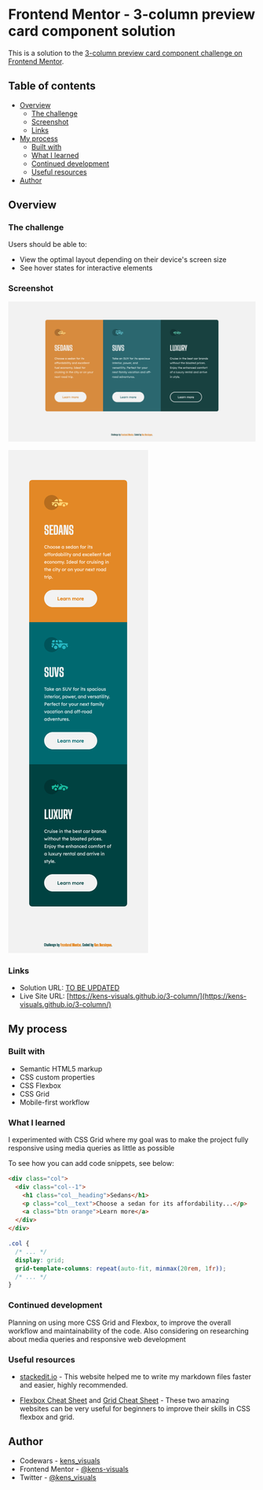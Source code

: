 # Frontend Mentor - 3-column preview card component solution

This is a solution to the [3-column preview card component challenge on Frontend Mentor](https://www.frontendmentor.io/challenges/3column-preview-card-component-pH92eAR2-).

## Table of contents

- [Overview](#overview)
  - [The challenge](#the-challenge)
  - [Screenshot](#screenshot)
  - [Links](#links)
- [My process](#my-process)
  - [Built with](#built-with)
  - [What I learned](#what-i-learned)
  - [Continued development](#continued-development)
  - [Useful resources](#useful-resources)
- [Author](#author)

## Overview

### The challenge

Users should be able to:

- View the optimal layout depending on their device's screen size
- See hover states for interactive elements

### Screenshot

![desktop_screenshot](./images/desktop_screenshot.png)

![mobile_screenshot](./images/mobile_screenshot.png)

### Links

- Solution URL: [TO BE UPDATED](https://your-solution-url.com)
- Live Site URL: [https://kens-visuals.github.io/3-column/](https://kens-visuals.github.io/3-column/)

## My process

### Built with

- Semantic HTML5 markup
- CSS custom properties
- CSS Flexbox
- CSS Grid
- Mobile-first workflow

### What I learned

I experimented with CSS Grid where my goal was to make the project fully responsive using media queries as little as possible

To see how you can add code snippets, see below:

```html
<div class="col">
  <div class="col--1">
    <h1 class="col__heading">Sedans</h1>
    <p class="col__text">Choose a sedan for its affordability...</p>
    <a class="btn orange">Learn more</a>
  </div>
</div>
```

```css
.col {
  /* ... */
  display: grid;
  grid-template-columns: repeat(auto-fit, minmax(20rem, 1fr));
  /* ... */
}
```

### Continued development

Planning on using more CSS Grid and Flexbox, to improve the overall workflow and maintainability of the code. Also considering on researching about media queries and responsive web development

### Useful resources

- [stackedit.io](https://stackedit.io/) - This website helped me to write my markdown files faster and easier, highly recommended.

- [Flexbox Cheat Sheet](https://yoksel.github.io/flex-cheatsheet/) and [Grid Cheat Sheet](https://yoksel.github.io/grid-cheatsheet/) - These two amazing websites can be very useful for beginners to improve their skills in CSS flexbox and grid.

## Author

- Codewars - [kens_visuals](https://www.codewars.com/users/kens_visuals)
- Frontend Mentor - [@kens-visuals](https://www.frontendmentor.io/profile/kens-visuals)
- Twitter - [@kens_visuals](https://twitter.com/kens_visuals)
